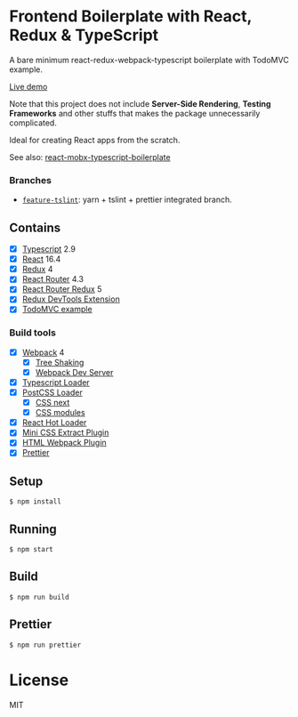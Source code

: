 # Frontend Boilerplate with React, Redux & TypeScript

A bare minimum react-redux-webpack-typescript boilerplate with TodoMVC example. 

[Live demo](https://rokoroku.github.io/react-redux-typescript-boilerplate)

Note that this project does not include **Server-Side Rendering**,  **Testing Frameworks** and other stuffs that makes the package unnecessarily complicated.

Ideal for creating React apps from the scratch.

See also: [react-mobx-typescript-boilerplate](https://github.com/rokoroku/react-mobx-typescript-boilerplate)

### Branches
- [`feature-tslint`](https://github.com/rokoroku/react-redux-typescript-boilerplate/tree/feature/tslint): yarn + tslint + prettier integrated branch.

## Contains

- [x] [Typescript](https://www.typescriptlang.org/) 2.9
- [x] [React](https://facebook.github.io/react/) 16.4
- [x] [Redux](https://github.com/reactjs/redux) 4
- [x] [React Router](https://github.com/ReactTraining/react-router) 4.3
- [x] [React Router Redux](https://github.com/reactjs/react-router-redux) 5
- [x] [Redux DevTools Extension](https://github.com/zalmoxisus/redux-devtools-extension)
- [x] [TodoMVC example](http://todomvc.com)

### Build tools

- [x] [Webpack](https://webpack.github.io) 4
  - [x] [Tree Shaking](https://medium.com/@Rich_Harris/tree-shaking-versus-dead-code-elimination-d3765df85c80)
  - [x] [Webpack Dev Server](https://github.com/webpack/webpack-dev-server)
- [x] [Typescript Loader](https://github.com/TypeStrong/ts-loader)
- [x] [PostCSS Loader](https://github.com/postcss/postcss-loader)
  - [x] [CSS next](https://github.com/MoOx/postcss-cssnext)
  - [x] [CSS modules](https://github.com/css-modules/css-modules)
- [x] [React Hot Loader](https://github.com/gaearon/react-hot-loader)
- [x] [Mini CSS Extract Plugin](https://github.com/webpack-contrib/mini-css-extract-plugin)
- [x] [HTML Webpack Plugin](https://github.com/ampedandwired/html-webpack-plugin)
- [x] [Prettier](https://github.com/prettier/prettier)

## Setup

```
$ npm install
```

## Running

```
$ npm start
```

## Build

```
$ npm run build
```

## Prettier

```
$ npm run prettier
```

# License

MIT
